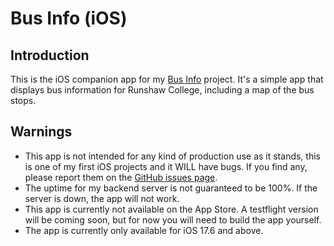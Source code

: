 # Bus Info (iOS)

## Introduction

This is the iOS companion app for my [Bus Info](https://github.com/Jacob-Walton/buses-info) project. It's a simple app that displays bus information for Runshaw College, including a map of the bus stops.

## Warnings

- This app is not intended for any kind of production use as it stands, this is one of my first iOS projects and it WILL have bugs. If you find any, please report them on the [GitHub issues page](https://github.com/Jacob-Walton/buses-info_ios/issues).
- The uptime for my backend server is not guaranteed to be 100%. If the server is down, the app will not work.
- This app is currently not available on the App Store. A testflight version will be coming soon, but for now you will need to build the app yourself.
- The app is currently only available for iOS 17.6 and above.
